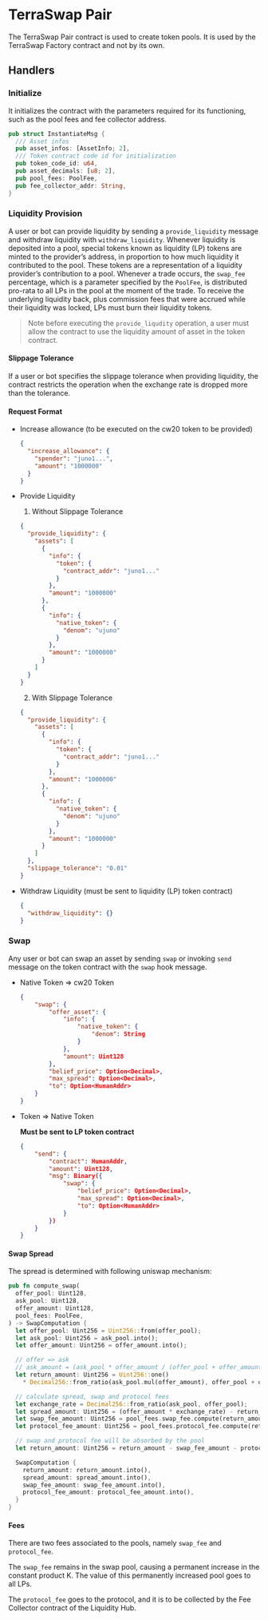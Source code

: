 # TerraSwap Pair

The TerraSwap Pair contract is used to create token pools. It is used by the TerraSwap Factory contract and not by its own.

## Handlers

### Initialize

It initializes the contract with the parameters required for its functioning, such as the pool fees and fee collector address.

```rust
pub struct InstantiateMsg {
  /// Asset infos
  pub asset_infos: [AssetInfo; 2],
  /// Token contract code id for initialization
  pub token_code_id: u64,
  pub asset_decimals: [u8; 2],
  pub pool_fees: PoolFee,
  pub fee_collector_addr: String,
}

```

### Liquidity Provision

A user or bot can provide liquidity by sending a `provide_liquidity` message and withdraw liquidity with `withdraw_liquidity`.
Whenever liquidity is deposited into a pool, special tokens known as liquidity (LP) tokens are minted to the provider’s address,
in proportion to how much liquidity it contributed to the pool. These tokens are a representation of a liquidity provider’s contribution to a pool.
Whenever a trade occurs, the `swap_fee` percentage, which is a parameter specified by the `PoolFee`, is distributed pro-rata
to all LPs in the pool at the moment of the trade. To receive the underlying liquidity back, plus commission fees that were
accrued while their liquidity was locked, LPs must burn their liquidity tokens.

> Note before executing the `provide_liqudity` operation, a user must allow the contract to use the liquidity amount of
> asset in the token contract.

#### Slippage Tolerance

If a user or bot specifies the slippage tolerance when providing liquidity, the contract restricts the operation when the
exchange rate is dropped more than the tolerance.

#### Request Format

- Increase allowance (to be executed on the cw20 token to be provided)

  ```json
  {
    "increase_allowance": {
      "spender": "juno1...",
      "amount": "1000000"
    }
  }
  ```

- Provide Liquidity

  1. Without Slippage Tolerance

  ```json
  {
    "provide_liquidity": {
      "assets": [
        {
          "info": {
            "token": {
              "contract_addr": "juno1..."
            }
          },
          "amount": "1000000"
        },
        {
          "info": {
            "native_token": {
              "denom": "ujuno"
            }
          },
          "amount": "1000000"
        }
      ]
    }
  }
  ```

  2. With Slippage Tolerance

  ```json
  {
    "provide_liquidity": {
      "assets": [
        {
          "info": {
            "token": {
              "contract_addr": "juno1..."
            }
          },
          "amount": "1000000"
        },
        {
          "info": {
            "native_token": {
              "denom": "ujuno"
            }
          },
          "amount": "1000000"
        }
      ]
    },
    "slippage_tolerance": "0.01"
  }
  ```

- Withdraw Liquidity (must be sent to liquidity (LP) token contract)
  ```json
  {
    "withdraw_liquidity": {}
  }
  ```

### Swap

Any user or bot can swap an asset by sending `swap` or invoking `send` message on the token contract with the `swap` hook
message.

- Native Token => cw20 Token

  ```json
  {
      "swap": {
          "offer_asset": {
              "info": {
                  "native_token": {
                      "denom": String
                  }
              },
              "amount": Uint128
          },
          "belief_price": Option<Decimal>,
          "max_spread": Option<Decimal>,
          "to": Option<HumanAddr>
      }
  }
  ```

- Token => Native Token

  **Must be sent to LP token contract**

  ```json
  {
      "send": {
          "contract": HumanAddr,
          "amount": Uint128,
          "msg": Binary({
              "swap": {
                  "belief_price": Option<Decimal>,
                  "max_spread": Option<Decimal>,
                  "to": Option<HumanAddr>
              }
          })
      }
  }
  ```

#### Swap Spread

The spread is determined with following uniswap mechanism:

```rust
pub fn compute_swap(
  offer_pool: Uint128,
  ask_pool: Uint128,
  offer_amount: Uint128,
  pool_fees: PoolFee,
) -> SwapComputation {
  let offer_pool: Uint256 = Uint256::from(offer_pool);
  let ask_pool: Uint256 = ask_pool.into();
  let offer_amount: Uint256 = offer_amount.into();

  // offer => ask
  // ask_amount = (ask_pool * offer_amount / (offer_pool + offer_amount)) - swap_fee - protocol_fee
  let return_amount: Uint256 = Uint256::one()
    * Decimal256::from_ratio(ask_pool.mul(offer_amount), offer_pool + offer_amount);

  // calculate spread, swap and protocol fees
  let exchange_rate = Decimal256::from_ratio(ask_pool, offer_pool);
  let spread_amount: Uint256 = (offer_amount * exchange_rate) - return_amount;
  let swap_fee_amount: Uint256 = pool_fees.swap_fee.compute(return_amount);
  let protocol_fee_amount: Uint256 = pool_fees.protocol_fee.compute(return_amount);

  // swap and protocol fee will be absorbed by the pool
  let return_amount: Uint256 = return_amount - swap_fee_amount - protocol_fee_amount;

  SwapComputation {
    return_amount: return_amount.into(),
    spread_amount: spread_amount.into(),
    swap_fee_amount: swap_fee_amount.into(),
    protocol_fee_amount: protocol_fee_amount.into(),
  }
}
```

#### Fees

There are two fees associated to the pools, namely `swap_fee` and `protocol_fee`.

The `swap_fee` remains in the swap pool, causing a permanent increase in the constant product K. The value of this
permanently increased pool goes to all LPs.

The `protocol_fee` goes to the protocol, and it is to be collected by the Fee Collector contract of the Liquidity Hub.
